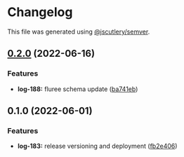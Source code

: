 # Changelog

This file was generated using [@jscutlery/semver](https://github.com/jscutlery/semver).

## [0.2.0](https://github.com/ikigai-github/logosphere/compare/decorators-0.1.0...decorators-0.2.0) (2022-06-16)

### Features

- **log-188:** fluree schema update ([ba741eb](https://github.com/ikigai-github/logosphere/commit/ba741eb43e48576ab294d89dad63389d35b8dc42))

## 0.1.0 (2022-06-01)

### Features

- **log-183:** release versioning and deployment ([fb2e406](https://github.com/ikigai-github/logosphere/commit/fb2e4060161d0069c13ac8508982c36b3a7bbabb))
